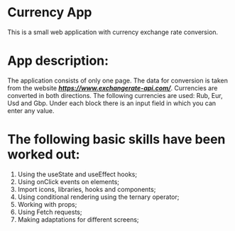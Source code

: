 # **Currency App**

This is a small web application with currency exchange rate conversion.

# **App description:**

The application consists of only one page.
The data for conversion is taken from the website **_https://www.exchangerate-api.com/_**.
Currencies are converted in both directions.
The following currencies are used: Rub, Eur, Usd and Gbp.
Under each block there is an input field in which you can enter any value.

# **The following basic skills have been worked out:**

1. Using the useState and useEffect hooks;
2. Using onClick events on elements;
3. Import icons, libraries, hooks and components;
4. Using conditional rendering using the ternary operator;
5. Working with props;
6. Using Fetch requests;
7. Making adaptations for different screens;
